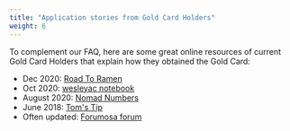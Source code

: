 ```yaml
---
title: "Application stories from Gold Card Holders"
weight: 6
---
```


To complement our FAQ, here are some great online resources of current Gold Card Holders that explain how they obtained the Gold Card: 

- Dec 2020: [Road To Ramen](https://roadtoramen.com/Day-322-How-to-Move-to-Taiwan-During-a-Pandemic-9b98345daee942af98839bfd30687778) 
- Oct 2020: [wesleyac notebook](https://notebook.wesleyac.com/taiwan-gold-card/)
- August 2020: [Nomad Numbers](https://www.nomadnumbers.com/taiwan-employment-gold-card-application-guide/)
- June 2018: [Tom's Tip](http://blog.tomfifield.net/2018/05/how-to-apply-for-taiwans-immigration.html)
- Often updated: [Forumosa forum](https://tw.forumosa.com/t/employment-gold-card-for-some-foreigners/)
